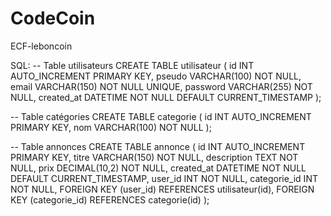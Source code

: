 # CodeCoin
ECF-leboncoin


SQL: 
-- Table utilisateurs
CREATE TABLE utilisateur (
    id INT AUTO_INCREMENT PRIMARY KEY,
    pseudo VARCHAR(100) NOT NULL,
    email VARCHAR(150) NOT NULL UNIQUE,
    password VARCHAR(255) NOT NULL,
    created_at DATETIME NOT NULL DEFAULT CURRENT_TIMESTAMP
);

-- Table catégories
CREATE TABLE categorie (
    id INT AUTO_INCREMENT PRIMARY KEY,
    nom VARCHAR(100) NOT NULL
);

-- Table annonces
CREATE TABLE annonce (
    id INT AUTO_INCREMENT PRIMARY KEY,
    titre VARCHAR(150) NOT NULL,
    description TEXT NOT NULL,
    prix DECIMAL(10,2) NOT NULL,
    created_at DATETIME NOT NULL DEFAULT CURRENT_TIMESTAMP,
    user_id INT NOT NULL,
    categorie_id INT NOT NULL,
    FOREIGN KEY (user_id) REFERENCES utilisateur(id),
    FOREIGN KEY (categorie_id) REFERENCES categorie(id)
);

